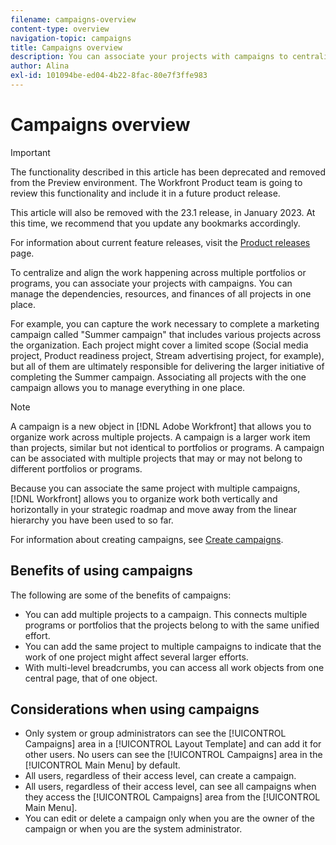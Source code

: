 ```yaml
---
filename: campaigns-overview
content-type: overview
navigation-topic: campaigns
title: Campaigns overview
description: You can associate your projects with campaigns to centralize and align the work happening across multiple portfolios or programs. You can manage the dependencies, resources, and finances of all projects in one place.
author: Alina
exl-id: 101094be-ed04-4b22-8fac-80e7f3ffe983
---
```

# Campaigns overview

<!--drafted for campaign removal:  
take down the article altogether at 23.1 release (the week of Jan. 23 2023 ) -->

>[!IMPORTANT] 
> 
><span class="preview">The functionality described in this article has been deprecated and removed from the Preview environment.  The Workfront Product team is going to review this functionality and include it in a future product release. </span> 
> 
> <span class="preview"> This article will also be removed with the 23.1 release, in January 2023. At this time, we recommend that you update any bookmarks accordingly. </span> 
> 
> <span class="preview"> For information about current feature releases, visit the [Product releases](../../product-announcements/product-releases/product-releases.md) page.</span>

To centralize and align the work happening across multiple portfolios or programs, you can associate your projects with campaigns. You can manage the dependencies, resources, and finances of all projects in one place.

For example, you can capture the work necessary to complete a marketing campaign called "Summer campaign" that includes various projects across the organization. Each project might cover a limited scope (Social media project, Product readiness project, Stream advertising project, for example), but all of them are ultimately responsible for delivering the larger initiative of completing the Summer campaign. Associating all projects with the one campaign allows you to manage everything in one place.

>[!NOTE]
>
>A campaign is a new object in [!DNL Adobe Workfront] that allows you to organize work across multiple projects. A campaign is a larger work item  than projects, similar but not identical to portfolios or programs. A campaign can be associated with multiple projects that may or may not belong to different portfolios or programs.

Because you can associate the same project with multiple campaigns, [!DNL Workfront] allows you to organize work both vertically and horizontally in your strategic roadmap and move away from the linear hierarchy you have been used to so far.

For information about creating campaigns, see [Create campaigns](create-campaigns.md).

## Benefits of using campaigns

The following are some of the benefits of campaigns:

* You can add multiple projects to a campaign. This connects multiple programs or portfolios that the projects belong to with the same unified effort.
* You can add the same project to multiple campaigns to indicate that the work of one project might affect several larger efforts.
* With multi-level breadcrumbs, you can access all work objects from one central page, that of one object.


## Considerations when using campaigns

* Only system or group administrators can see the [!UICONTROL Campaigns] area in a [!UICONTROL Layout Template] and can add it for other users. No users can see the [!UICONTROL Campaigns] area in the [!UICONTROL Main Menu] by default.
* All users, regardless of their access level, can create a campaign.
* All users, regardless of their access level, can see all campaigns when they access the [!UICONTROL Campaigns] area from the [!UICONTROL Main Menu].
* You can edit or delete a campaign only when you are the owner of the campaign or when you are the system administrator.
